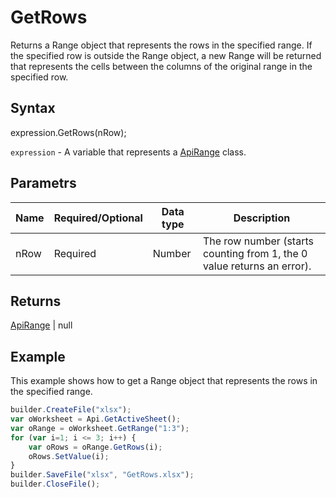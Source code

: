 # GetRows

Returns a Range object that represents the rows in the specified range. If the specified row is outside the Range object, a new Range will be returned that represents the cells between the columns of the original range in the specified row.

## Syntax

expression.GetRows(nRow);

`expression` - A variable that represents a [ApiRange](../ApiRange.md) class.

## Parametrs

| **Name** | **Required/Optional** | **Data type** | **Description** |
| ------------- | ------------- | ------------- | ------------- |
| nRow | Required | Number | The row number (starts counting from 1, the 0 value returns an error). |

## Returns

[ApiRange](../ApiRange.md) &#124; null

## Example

This example shows how to get a Range object that represents the rows in the specified range.

```javascript
builder.CreateFile("xlsx");
var oWorksheet = Api.GetActiveSheet();
var oRange = oWorksheet.GetRange("1:3");
for (var i=1; i <= 3; i++) {
	var oRows = oRange.GetRows(i);    
	oRows.SetValue(i);
}
builder.SaveFile("xlsx", "GetRows.xlsx");
builder.CloseFile();
```